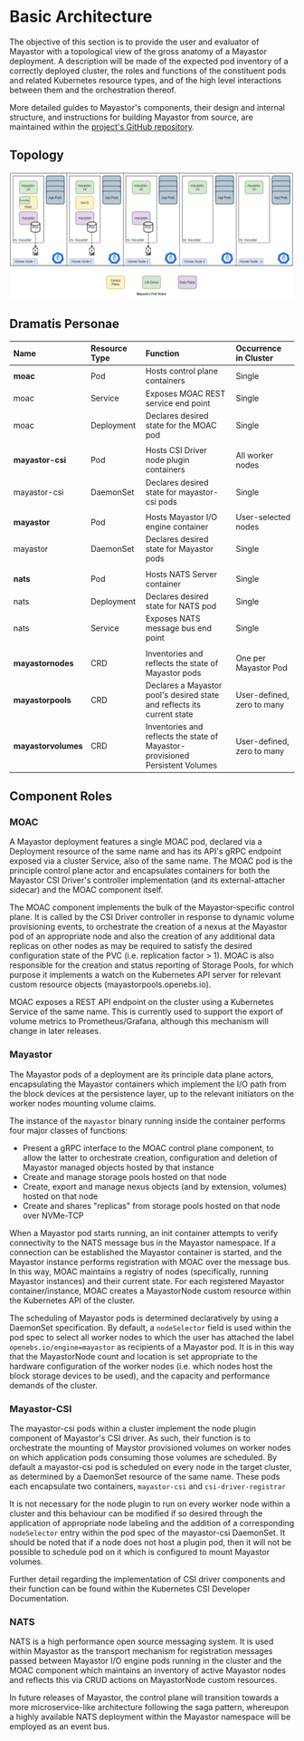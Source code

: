 # Basic Architecture

The objective of this section is to provide the user and evaluator of Mayastor with a topological view of the gross anatomy of a Mayastor deployment. A description will be made of the expected pod inventory of a correctly deployed cluster, the roles and functions of the constituent pods and related Kubernetes resource types, and of the high level interactions between them and the orchestration thereof.

More detailed guides to Mayastor's components, their design and internal structure, and instructions for building Mayastor from source, are maintained within the [project's GitHub repository](https://github.com/openebs/Mayastor).

## Topology

![Figure 1. Example cluster deployment configured with three Mayastor Storage Nodes](../.gitbook/assets/basic_cluster_topology.png)

## Dramatis Personae

| Name | Resource Type | Function | Occurrence in Cluster |
| :--- | :--- | :--- | :--- |
| **moac** | Pod | Hosts control plane containers | Single |
| moac | Service | Exposes MOAC REST service end point | Single |
| moac | Deployment | Declares desired state for the MOAC pod | Single |
|  |  |  |  |
| **mayastor-csi** | Pod | Hosts CSI Driver node plugin containers | All worker nodes |
| mayastor-csi | DaemonSet | Declares desired state for mayastor-csi pods | Single |
|  |  |  |  |
| **mayastor** | Pod | Hosts Mayastor I/O engine container | User-selected nodes |
| mayastor | DaemonSet | Declares desired state for Mayastor pods | Single |
|  |  |  |  |
| **nats** | Pod | Hosts NATS Server container | Single |
| nats | Deployment | Declares desired state for NATS pod | Single |
| nats | Service | Exposes NATS message bus end point | Single |
|  |  |  |  |
| **mayastornodes** | CRD | Inventories and reflects the state of Mayastor pods | One per Mayastor Pod |
| **mayastorpools** | CRD | Declares a Mayastor pool's desired state and reflects its current state | User-defined, zero to many |
| **mayastorvolumes** | CRD | Inventories and reflects the state of Mayastor-provisioned Persistent Volumes | User-defined, zero to many |

## Component Roles

### MOAC

A Mayastor deployment features a single MOAC pod, declared via a Deployment resource of the same name and has its API's gRPC endpoint exposed via a cluster Service, also of the same name. The MOAC pod is the principle control plane actor and encapsulates containers for both the Mayastor CSI Driver's controller implementation \(and its external-attacher sidecar\) and the MOAC component itself.

The MOAC component implements the bulk of the Mayastor-specific control plane. It is called by the CSI Driver controller in response to dynamic volume provisioning events, to orchestrate the creation of a nexus at the Mayastor pod of an appropriate node and also the creation of any additional data replicas on other nodes as may be required to satisfy the desired configuration state of the PVC \(i.e. replication factor &gt; 1\). MOAC is also responsible for the creation and status reporting of Storage Pools, for which purpose it implements a watch on the Kubernetes API server for relevant custom resource objects \(mayastorpools.openebs.io\).

MOAC exposes a REST API endpoint on the cluster using a Kubernetes Service of the same name. This is currently used to support the export of volume metrics to Prometheus/Grafana, although this mechanism will change in later releases.

### Mayastor

The Mayastor pods of a deployment are its principle data plane actors, encapsulating the Mayastor containers which implement the I/O path from the block devices at the persistence layer, up to the relevant initiators on the worker nodes mounting volume claims.

The instance of the `mayastor` binary running inside the container performs four major classes of functions:

* Present a gRPC interface to the MOAC control plane component, to allow the latter to orchestrate creation, configuration and deletion of Mayastor managed objects hosted by that instance
* Create and manage storage pools hosted on that node
* Create, export and manage nexus objects \(and by extension, volumes\) hosted on that node
* Create and shares "replicas" from storage pools hosted on that node over NVMe-TCP

When a Mayastor pod starts running, an init container attempts to verify connectivity to the NATS message bus in the Mayastor namespace. If a connection can be established the Mayastor container is started, and the Mayastor instance performs registration with MOAC over the message bus. In this way, MOAC maintains a registry of nodes \(specifically, running Mayastor instances\) and their current state. For each registered Mayastor container/instance, MOAC creates a MayastorNode custom resource within the Kubernetes API of the cluster.

The scheduling of Mayastor pods is determined declaratively by using a DaemonSet specification. By default, a `nodeSelector` field is used within the pod spec to select all worker nodes to which the user has attached the label `openebs.io/engine=mayastor` as recipients of a Mayastor pod. It is in this way that the MayastorNode count and location is set appropriate to the hardware configuration of the worker nodes \(i.e. which nodes host the block storage devices to be used\), and the capacity and performance demands of the cluster.

### Mayastor-CSI

The mayastor-csi pods within a cluster implement the node plugin component of Mayastor's CSI driver. As such, their function is to orchestrate the mounting of Maystor provisioned volumes on worker nodes on which application pods consuming those volumes are scheduled. By default a mayastor-csi pod is scheduled on every node in the target cluster, as determined by a DaemonSet resource of the same name. These pods each encapsulate two containers, `mayastor-csi` and `csi-driver-registrar`

It is not necessary for the node plugin to run on every worker node within a cluster and this behaviour can be modified if so desired through the application of appropriate node labeling and the addition of a corresponding `nodeSelector` entry within the pod spec of the mayastor-csi DaemonSet. It should be noted that if a node does not host a plugin pod, then it will not be possible to schedule pod on it which is configured to mount Mayastor volumes.

Further detail regarding the implementation of CSI driver components and their function can be found within the Kubernetes CSI Developer Documentation.

### NATS

NATS is a high performance open source messaging system. It is used within Mayastor as the transport mechanism for registration messages passed between Mayastor I/O engine pods running in the cluster and the MOAC component which maintains an inventory of active Mayastor nodes and reflects this via CRUD actions on MayastorNode custom resources.

In future releases of Mayastor, the control plane will transition towards a more microservice-like architecture following the saga pattern, whereupon a highly available NATS deployment within the Mayastor namespace will be employed as an event bus.

